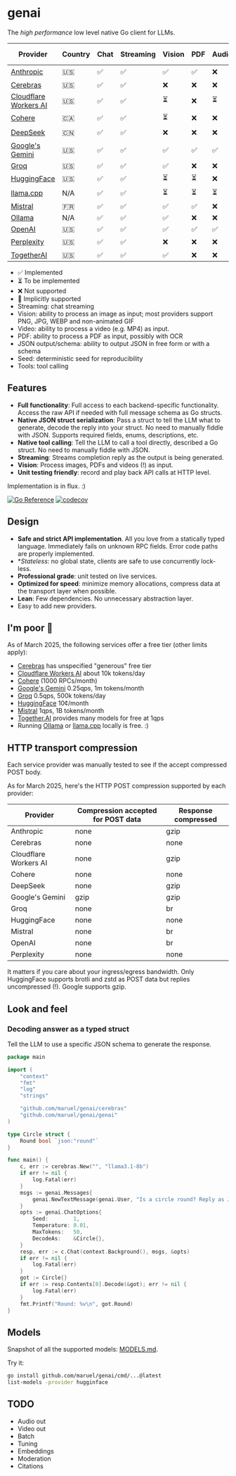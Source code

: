 # genai

The _high performance_ low level native Go client for LLMs.

| Provider                                                    | Country | Chat | Streaming | Vision | PDF | Audio | Video | JSON output | JSON schema | Seed | Tools | Caching |
| ----------------------------------------------------------- | ------- | ---- | --------- | ------ | --- | ----- | ----- | ----------- | ----------- | ---- | ----- | ------- |
| [Anthropic](https://console.anthropic.com/settings/billing) | 🇺🇸      | ✅   | ✅        | ✅     | ✅  | ❌    | ❌    | ❌          | ❌          | ❌   | ✅    | ⏳      |
| [Cerebras](https://cloud.cerebras.ai)                       | 🇺🇸      | ✅   | ✅        | ❌     | ❌  | ❌    | ❌    | ✅          | ✅          | ✅   | ✅    | ❌      |
| [Cloudflare Workers AI](https://dash.cloudflare.com)        | 🇺🇸      | ✅   | ✅        | ⏳     | ❌  | ⏳    | ❌    | ✅          | ✅          | ✅   | ✅    | ❌      |
| [Cohere](https://dashboard.cohere.com/billing)              | 🇨🇦      | ✅   | ✅        | ⏳     | ❌  | ❌    | ❌    | ✅          | ✅          | ✅   | ✅    | ❌      |
| [DeepSeek](https://platform.deepseek.com)                   | 🇨🇳      | ✅   | ✅        | ❌     | ❌  | ❌    | ❌    | ✅          | ❌          | ❌   | ✅    | ⏳      |
| [Google's Gemini](http://aistudio.google.com)               | 🇺🇸      | ✅   | ✅        | ✅     | ✅  | ✅    | ✅    | ✅          | ✅          | ✅   | ✅    | ✅      |
| [Groq](https://console.groq.com/dashboard/usage)            | 🇺🇸      | ✅   | ✅        | ✅     | ❌  | ❌    | ❌    | ✅          | ❌          | ✅   | ✅    | ❌      |
| [HuggingFace](https://huggingface.co/settings/billing)      | 🇺🇸      | ✅   | ✅        | ⏳     | ⏳  | ❌    | ❌    | ⏳          | ⏳          | ✅   | ✅    | ❌      |
| [llama.cpp](https://github.com/ggml-org/llama.cpp)          | N/A     | ✅   | ✅        | ⏳     | ⏳  | ⏳    | ⏳    | ⏳          | ⏳          | ✅   | ⏳    | 🔁      |
| [Mistral](https://console.mistral.ai/usage)                 | 🇫🇷      | ✅   | ✅        | ✅     | ✅  | ❌    | ❌    | ✅          | ✅          | ✅   | ✅    | ❌      |
| [Ollama](https://ollama.com/)                               | N/A     | ✅   | ✅        | ✅     | ❌  | ❌    | ❌    | ❌          | ✅          | ✅   | ✅    | 🔁      |
| [OpenAI](https://platform.openai.com/usage)                 | 🇺🇸      | ✅   | ✅        | ✅     | ✅  | ✅    | ❌    | ✅          | ✅          | ✅   | ✅    | [🔁](https://platform.openai.com/docs/guides/prompt-caching) |
| [Perplexity](https://www.perplexity.ai/settings/api)        | 🇺🇸      | ✅   | ✅        | ❌     | ❌  | ❌    | ❌    | ❌          | ⏳          | ❌   | ❌    | ❌      |
| [TogetherAI](https://api.together.ai/settings/billing)      | 🇺🇸      | ✅   | ✅        | ✅     | ❌  | ❌    | ✅    | ✅          | ✅          | ✅   | ✅    | ❌      |

- ✅ Implemented
- ⏳ To be implemented
- ❌ Not supported
- 🔁 Implicitly supported
- Streaming: chat streaming
- Vision: ability to process an image as input; most providers support PNG, JPG, WEBP and non-animated GIF
- Video: ability to process a video (e.g. MP4) as input.
- PDF: ability to process a PDF as input, possibly with OCR
- JSON output/schema: ability to output JSON in free form or with a schema
- Seed: deterministic seed for reproducibility
- Tools: tool calling

## Features

- **Full functionality**: Full access to each backend-specific functionality.
  Access the raw API if needed with full message schema as Go structs.
- **Native JSON struct serialization**: Pass a struct to tell the LLM what to
  generate, decode the reply into your struct. No need to manually fiddle with
  JSON. Supports required fields, enums, descriptions, etc.
- **Native tool calling**: Tell the LLM to call a tool directly, described a Go
  struct. No need to manually fiddle with JSON.
- **Streaming**: Streams completion reply as the output is being generated.
- **Vision**: Process images, PDFs and videos (!) as input.
- **Unit testing friendly**: record and play back API calls at HTTP level.

Implementation is in flux. :)

[![Go Reference](https://pkg.go.dev/badge/github.com/maruel/genai/.svg)](https://pkg.go.dev/github.com/maruel/genai/)
[![codecov](https://codecov.io/gh/maruel/genai/graph/badge.svg?token=VLBH363B6N)](https://codecov.io/gh/maruel/genai)

## Design

- **Safe and strict API implementation**. All you love from a statically typed
  language. Immediately fails on unknown RPC fields. Error code paths are
  properly implemented.
- **Stateless*: no global state, clients are safe to use concurrently lock-less.
- **Professional grade**: unit tested on live services.
- **Optimized for speed**: minimize memory allocations, compress data at the
  transport layer when possible.
- **Lean**: Few dependencies. No unnecessary abstraction layer.
- Easy to add new providers.


## I'm poor 💸

As of March 2025, the following services offer a free tier (other limits
apply):

- [Cerebras](https://cerebras.ai/inference) has unspecified "generous" free tier
- [Cloudflare Workers AI](https://developers.cloudflare.com/workers-ai/platform/pricing/) about 10k tokens/day
- [Cohere](https://docs.cohere.com/docs/rate-limits) (1000 RPCs/month)
- [Google's Gemini](https://ai.google.dev/gemini-api/docs/rate-limits) 0.25qps, 1m tokens/month
- [Groq](https://console.groq.com/docs/rate-limits) 0.5qps, 500k tokens/day
- [HuggingFace](https://huggingface.co/docs/api-inference/pricing) 10¢/month
- [Mistral](https://help.mistral.ai/en/articles/225174-what-are-the-limits-of-the-free-tier) 1qps, 1B tokens/month
- [Together.AI](https://api.together.ai/settings/plans) provides many models for free at 1qps
- Running [Ollama](https://ollama.com/) or [llama.cpp](https://github.com/ggml-org/llama.cpp) locally is free. :)


## HTTP transport compression

Each service provider was manually tested to see if the accept compressed POST body.

As for March 2025, here's the HTTP POST compression supported by each provider:

| Provider    | Compression accepted for POST data | Response compressed |
| ----------- | ---------------------------------- | ------------------- |
| Anthropic   | none                               | gzip                |
| Cerebras    | none                               | none                |
| Cloudflare Workers AI | none                     | gzip                |
| Cohere      | none                               | none                |
| DeepSeek    | none                               | gzip                |
| Google's Gemini | gzip                           | gzip                |
| Groq        | none                               | br                  |
| HuggingFace | none                               | none                |
| Mistral     | none                               | br                  |
| OpenAI      | none                               | br                  |
| Perplexity  | none                               | none                |

It matters if you care about your ingress/egress bandwidth. Only HuggingFace
supports brotli and zstd as POST data but replies uncompressed (!). Google
supports gzip.


## Look and feel

### Decoding answer as a typed struct

Tell the LLM to use a specific JSON schema to generate the response.

```go
package main

import (
	"context"
	"fmt"
	"log"
	"strings"

	"github.com/maruel/genai/cerebras"
	"github.com/maruel/genai/genai"
)

type Circle struct {
    Round bool `json:"round"`
}

func main() {
    c, err := cerebras.New("", "llama3.1-8b")
    if err != nil {
        log.Fatal(err)
    }
    msgs := genai.Messages{
        genai.NewTextMessage(genai.User, "Is a circle round? Reply as JSON."),
    }
    opts := genai.ChatOptions{
        Seed:        1,
        Temperature: 0.01,
        MaxTokens:   50,
        DecodeAs:    &Circle{},
    }
    resp, err := c.Chat(context.Background(), msgs, &opts)
    if err != nil {
        log.Fatal(err)
    }
    got := Circle{}
    if err := resp.Contents[0].Decode(&got); err != nil {
        log.Fatal(err)
    }
    fmt.Printf("Round: %v\n", got.Round)
}
```


## Models

Snapshot of all the supported models: [MODELS.md](MODELS.md).

Try it:

```bash
go install github.com/maruel/genai/cmd/...@latest
list-models -provider hugginface
```


## TODO

- Audio out
- Video out
- Batch
- Tuning
- Embeddings
- Moderation
- Citations
